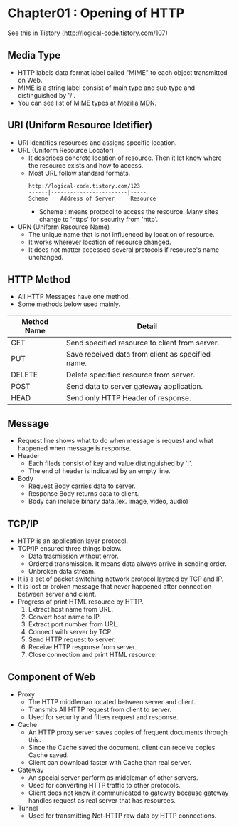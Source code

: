 Chapter01 : Opening of HTTP
=================================================
See this in Tistory (http://logical-code.tistory.com/107)

Media Type
-------------------------------------------------
  - HTTP labels data format label called "MIME" to each object transmitted on Web.
  - MIME is a string label consist of main type and sub type and distinguished by '/'.
  - You can see list of MIME types at [Mozilla MDN](https://developer.mozilla.org/ko/docs/Web/HTTP/Basics_of_HTTP/MIME_types/Complete_list_of_MIME_types).

URI (Uniform Resource Idetifier)
-------------------------------------------------
  - URI identifies resources and assigns specific location.
  - URL (Uniform Resource Locator)
    - It describes concrete location of resource. Then it let know where the resource exists and how to access.
    - Most URL follow standard formats.
      <pre><code>http://logical-code.tistory.com/123
      ------|------------------------|-----
      Scheme    Address of Server     Resource
      </code></pre>
      - Scheme : means protocol to access the resource. Many sites change to 'https' for security from 'http'.
  - URN (Uniform Resource Name)
    - The unique name that is not influenced by location of resource.
    - It works wherever location of resource changed.
    - It does not matter accessed several protocols if resource's name unchanged.
    
HTTP Method
-------------------------------------------------
  - All HTTP Messages have one method.
  - Some methods below used mainly.<br>
  
Method Name|Detail
---------|---------
GET|Send specified resource to client from server.
PUT|Save received data from client as specified name.
DELETE|Delete specified resource from server.
POST|Send data to server gateway application.
HEAD|Send only HTTP Header of response.

Message
--------------------------------------------------
  - Request line shows what to do when message is request and what happened when message is response.
  - Header
    - Each fileds consist of key and value distinguished by ':'.
    - The end of header is indicated by an empty line.
  - Body
    - Request Body carries data to server.
    - Response Body returns data to client.
    - Body can include binary data.(ex. image, video, audio)

TCP/IP
--------------------------------------------------
  - HTTP is an application layer protocol.
  - TCP/IP ensured three things below.
    - Data trasmission without error.
    - Ordered transmission. It means data always arrive in sending order.
    - Unbroken data stream.
  - It is a set of packet switching network protocol layered by TCP and IP.
  - It is lost or broken message that never happened after connection between server and client.
  - Progress of print HTML resource by HTTP.
    1. Extract host name from URL.
    2. Convert host name to IP.
    3. Extract port number from URL.
    4. Connect with server by TCP
    5. Send HTTP request to server.
    6. Receive HTTP response from server.
    7. Close connection and print HTML resource.

Component of Web
---------------------------------------------------
  - Proxy
    - The HTTP middleman located between server and client.
    - Transmits All HTTP request from client to server.
    - Used for security and filters request and response.
  - Cache
    - An HTTP proxy server saves copies of frequent documents through this.
    - Since the Cache saved the document, client can receive copies Cache saved.
    - Client can download faster with Cache than real server.
  - Gateway
    - An special server perform as middleman of other servers.
    - Used for converting HTTP traffic to other protocols.
    - Client does not know it communicated to gateway because gateway handles request as real server that has resources.
  - Tunnel
    - Used for transmitting Not-HTTP raw data by HTTP connections.
